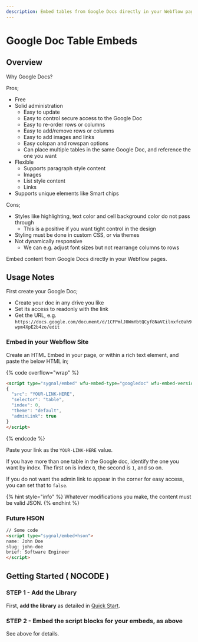 ```yaml
---
description: Embed tables from Google Docs directly in your Webflow pages.
---
```


# Google Doc Table Embeds

## Overview

Why Google Docs?

Pros;&#x20;

* Free
* Solid administration
  * Easy to update
  * Easy to control secure access to the Google Doc
  * Easy to re-order rows or columns
  * Easy to add/remove rows or columns
  * Easy to add images and links&#x20;
  * Easy colspan and rowspan options
  * Can place multiple tables in the same Google Doc, and reference the one you want
* Flexible
  * Supports paragraph style content
  * Images
  * List style content
  * Links&#x20;
* Supports unique elements like Smart chips

Cons;

* Styles like highlighting, text color and cell background color do not pass through
  * This is a positive if you want tight control in the design&#x20;
* Styling must be done in custom CSS, or via themes
* Not dynamically responsive
  * We can e.g. adjust font sizes but not rearrange columns to rows



Embed content from Google Docs directly in your Webflow pages.

## Usage Notes

First create your Google Doc;

* Create your doc in any drive you like
* Set its access to readonly with the link
* Get the URL, e.g. \
  `https://docs.google.com/document/d/1CFPmlJ0WmYbtQCyf8NaVCilnxfc0ah9wpm4XpE2b4zo/edit`

### Embed in your Webflow Site

Create an HTML Embed in your page, or within a rich text element, and paste the below HTML in;&#x20;

{% code overflow="wrap" %}
```html
<script type="sygnal/embed" wfu-embed-type="googledoc" wfu-embed-version="1">
{
  "src": "YOUR-LINK-HERE",
  "selector": "table",
  "index": 0,
  "theme": "default",
  "adminLink": true
}
</script>
```
{% endcode %}

Paste your link as the `YOUR-LINK-HERE` value. &#x20;

If you have more than one table in the Google doc, identify the one you want by index. The first on is index `0`, the second is `1`, and so on. &#x20;

If you do not want the admin link to appear in the corner for easy access, you can set that to `false`.&#x20;

{% hint style="info" %}
Whatever modifications you make, the content must be valid JSON.
{% endhint %}

### Future HSON

```html
// Some code
<script type="sygnal/embed+hson">
name: John Doe
slug: john-doe
brief: Software Engineer
</script>
```

## Getting Started ( NOCODE ) <a href="#getting-started-nocode" id="getting-started-nocode"></a>

### STEP 1 - Add the Library <a href="#step-1---add-the-library" id="step-1---add-the-library"></a>

First, **add the library** as detailed in [Quick Start](../quick-start.md).&#x20;

### STEP 2 - Embed the script blocks for your embeds, as above <a href="#step-2---apply-wfu-decode-to-the-html-embed-element-you-want-to-decode" id="step-2---apply-wfu-decode-to-the-html-embed-element-you-want-to-decode"></a>

See above for details.&#x20;

